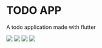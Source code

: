 # TODO APP

A todo application made with flutter

![](https://github.com/stitas/flutter_todo/blob/master/preview_images/img1.jpg?raw=true)
![](https://github.com/stitas/flutter_todo/blob/master/preview_images/img2.jpg?raw=true)
![](https://github.com/stitas/flutter_todo/blob/master/preview_images/img3.jpg?raw=true)
![](https://github.com/stitas/flutter_todo/blob/master/preview_images/img4.jpg?raw=true)